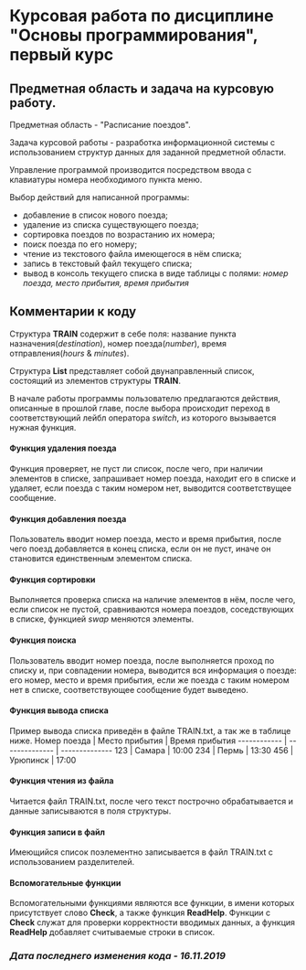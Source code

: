 # Курсовая работа по дисциплине "Основы программирования", первый курс

## Предметная область и задача на курсовую работу.
Предметная область - "Расписание поездов".

Задача курсовой работы - разработка информационной системы с использованием структур данных для заданной предметной области.

Управление программой производится посредством ввода с клавиатуры номера необходимого пункта меню.

Выбор действий для написанной программы:
- добавление в список нового поезда;
- удаление из списка существующего поезда;
- сортировка поездов по возрастанию их номера;
- поиск поезда по его номеру;
- чтение из текстового файла имеющегося в нём списка;
- запись в текстовый файл текущего списка;
- вывод в консоль текущего списка в виде таблицы с полями: *номер поезда, место прибытия, время прибытия*

## Комментарии к коду
Структура **TRAIN** содержит в себе поля: название пункта назначения(*destination*), номер поезда(*number*), время отправления(*hours* & *minutes*).

Структура **List** представляет собой двунаправленный список, состоящий из элементов структуры **TRAIN**.

В начале работы программы пользователю предлагаются действия, описанные в прошлой главе, после выбора происходит переход в соответствующий лейбл оператора *switch*, из которого вызывается нужная функция.

#### Функция удаления поезда
Функция проверяет, не пуст ли список, после чего, при наличии элементов в списке, запрашивает номер поезда, находит его в списке и удаляет, если поезда с таким номером нет, выводится соответствущее сообщение.

#### Функция добавления поезда
Пользователь вводит номер поезда, место и время прибытия, после чего поезд добавляется в конец списка, если он не пуст, иначе он становится единственным элементом списка.

#### Функция сортировки
Выполняется проверка списка на наличие элементов в нём, после чего, если список не пустой, сравниваются номера поездов, соседствующих в списке, функцией *swap* меняются элементы.

#### Функция поиска
Пользователь вводит номер поезда, после выполняется проход по списку и, при совпадении номера, выводится вся информация о поезде: его номер, место и время прибытия, если же поезда с таким номером нет в списке, соответствующее сообщение будет выведено.

#### Функция вывода списка
Пример вывода списка приведён в файле TRAIN.txt, а так же в таблице ниже.
Номер поезда | Место прибытия | Время прибытия
------------ | -------------- | --------------
123          | Самара         | 10:00
234          | Пермь          | 13:30
456          | Урюпинск       | 17:00

#### Функция чтения из файла
Читается файл TRAIN.txt, после чего текст построчно обрабатывается и данные записываются в поля структуры.

#### Функция записи в файл
Имеющийся список поэлементно записывается в файл TRAIN.txt с использованием разделителей.

#### Вспомогательные функции
Вспомогательными функциями являются все функции, в имени которых присутствует слово **Check**, а также функция **ReadHelp**. Функции с **Check** служат для проверки корректности вводимых данных, а функция **ReadHelp** добавляет считываемые строки в список.

### *Дата последнего изменения кода - 16.11.2019*
